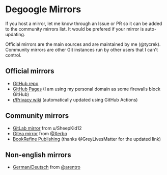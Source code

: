 # Degoogle Mirrors

If you host a mirror, let me know through an Issue or PR so it can be added to the community mirrors list. It would be prefered if your mirror is auto-updating.

Official mirrors are the main sources and are maintained by me (@tycrek). Community mirrors are other Git instances run by other users that I can't control.

## Official mirrors

- [GitHub repo](https://github.com/tycrek/degoogle)
- [GitHub Pages](https://degoogle.jmoore.dev) (I am using my personal domain as some firewalls block GitHub)
- [r/Privacy wiki](https://old.reddit.com/r/privacy/wiki/de-google) (automatically updated using GitHub Actions)

## Community mirrors

- [GitLab mirror](https://gitlab.com/SheepKid12/degoogle) from u/SheepKid12
- [Gitea mirror](https://git.xerbo.net/Xerbo/degoogle) from [@Xerbo](https://github.com/Xerbo)
- [BookRefine Publishing](https://bookrefine.com/degoogle/) (thanks @GreyLivesMatter for the updated link)

## Non-english mirrors

- [German/Deutsch](https://github.com/arentro/degoogle_german) from [@arentro](https://github.com/arentro)
